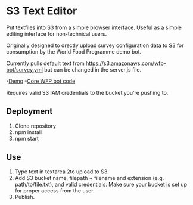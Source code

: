 # S3 Text Editor

Put textfiles into S3 from a simple browser interface. Useful as a simple editing interface for non-technical users.

Originally designed to drectly upload survey configuration data to S3 for consumption by the World Food Programme demo bot.

Currently pulls default text from https://s3.amazonaws.com/wfp-bot/survey.yml but can be changed in the server.js file.

-[Demo](https://wfp-bot.herokuapp.com/)
-[Core WFP bot code](https://github.com/instedd/mvam-chatbot)

Requires valid S3 IAM credentials to the bucket you're pushing to.

## Deployment

1. Clone repository
2. npm install
3. npm start

## Use
1. Type text in textarea 2to upload to S3.
2. Add S3 bucket name, filepath + filename and extension (e.g. path/to/file.txt), and valid credentials. Make sure your bucket is set up for proper access from the user.
3. Publish.
